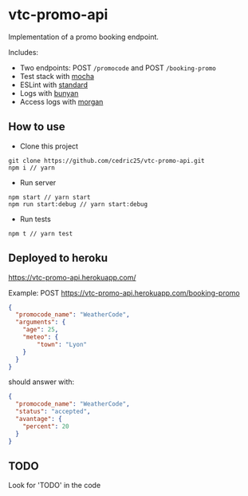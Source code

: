 # vtc-promo-api

Implementation of a promo booking endpoint.

Includes:
 - Two endpoints: POST `/promocode` and POST `/booking-promo`
 - Test stack with [mocha](https://mochajs.org/#synchronous-code)
 - ESLint with [standard](https://standardjs.com/)
 - Logs with [bunyan](https://github.com/trentm/node-bunyan)
 - Access logs with [morgan](https://github.com/expressjs/morgan)

## How to use

 - Clone this project
```
git clone https://github.com/cedric25/vtc-promo-api.git
npm i // yarn
```

 - Run server
```
npm start // yarn start
npm run start:debug // yarn start:debug
```

 - Run tests
```
npm t // yarn test
```

## Deployed to heroku

https://vtc-promo-api.herokuapp.com/

Example:
POST https://vtc-promo-api.herokuapp.com/booking-promo
```json
{
  "promocode_name": "WeatherCode",
  "arguments": {
    "age": 25,
    "meteo": {
    	"town": "Lyon"
    }
  }
}
```

should answer with:

```json
{
  "promocode_name": "WeatherCode",
  "status": "accepted",
  "avantage": {
    "percent": 20
  }
}
```

## TODO

Look for 'TODO' in the code
